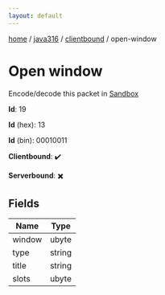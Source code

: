 ```yaml
---
layout: default
---
```


[home](/)  /  [java316](/protocol/java316)  /  [clientbound](/protocol/java316/clientbound)  /  open-window

# Open window

Encode/decode this packet in [Sandbox](../../../sandbox/java316#Clientbound.OpenWindow)

**Id**: 19

**Id** (hex): 13

**Id** (bin): 00010011

**Clientbound**: ✔️

**Serverbound**: ✖️

## Fields

Name | Type
---|---
window | ubyte
type | string
title | string
slots | ubyte
